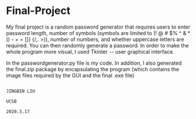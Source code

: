 # Final-Project
My final project is a random password generator that requires users to enter password length, number of symbols (symbols are limited to (! @ # $% ^ &amp; * () - + = []} {/,. >)), number of numbers, and whether uppercase letters are required. You can then randomly generate a password. In order to make the whole program more visual, I used Tkinter -- user graphical interface.

In the passwordgenerator.py file is my code. In addition, I also generated the final.zip package by encapsulating the program (which contains the image files required by the GUI and the final .exe file)

  
  
                                                                                                                         JINGBIN LIU
                                                                                                                                UCSB
                                                                                                                           2020.3.17
                                                                                                             
